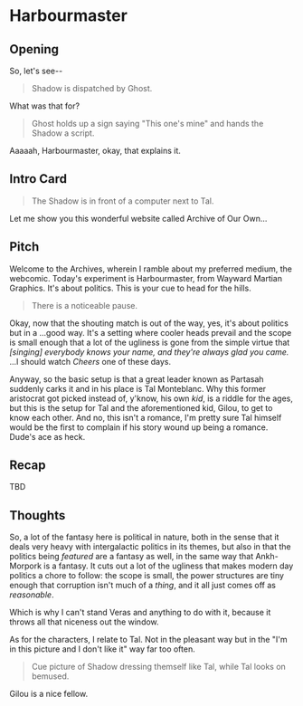 Harbourmaster
=============

## Opening

So, let's see--

> Shadow is dispatched by Ghost.

What was that for?

> Ghost holds up a sign saying "This one's mine" and hands the Shadow a script.

Aaaaah, Harbourmaster, okay, that explains it.

## Intro Card

> The Shadow is in front of a computer next to Tal.

Let me show you this wonderful website called Archive of Our Own...

## Pitch

Welcome to the Archives, wherein I ramble about my preferred medium, the
webcomic.  Today's experiment is Harbourmaster, from Wayward Martian Graphics.
It's about politics. This is your cue to head for the hills.

> There is a noticeable pause.

Okay, now that the shouting match is out of the way, yes, it's about politics
but in a ...good way. It's a setting where cooler heads prevail and the scope
is small enough that a lot of the ugliness is gone from the simple virtue that
_[singing] everybody knows your name, and they're always glad you came._ ...I
should watch _Cheers_ one of these days.

Anyway, so the basic setup is that a great leader known as Partasah suddenly
carks it and in his place is Tal Monteblanc. Why this former aristocrat got
picked instead of, y'know, his own _kid_, is a riddle for the ages, but this is
the setup for Tal and the aforementioned kid, Gilou, to get to know each other.
And no, this isn't a romance, I'm pretty sure Tal himself would be the first to
complain if his story wound up being a romance. Dude's ace as heck.

## Recap

TBD

## Thoughts

So, a lot of the fantasy here is political in nature, both in the sense that it
deals very heavy with intergalactic politics in its themes, but also in that
the politics being _featured_ are a fantasy as well, in the same way that
Ankh-Morpork is a fantasy. It cuts out a lot of the ugliness that makes modern
day politics a chore to follow: the scope is small, the power structures are
tiny enough that corruption isn't much of a _thing_, and it all just comes off
as _reasonable_.

Which is why I can't stand Veras and anything to do with it, because it throws
all that niceness out the window.

As for the characters, I relate to Tal. Not in the pleasant way but in the "I'm
in this picture and I don't like it" way far too often.

> Cue picture of Shadow dressing themself like Tal, while Tal looks on bemused.

Gilou is a nice fellow.
